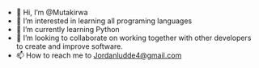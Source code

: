 - 👋 Hi, I’m @Mutakirwa
- 👀 I’m interested in learning all programing languages
- 🌱 I’m currently learning Python
- 💞️ I’m looking to collaborate on working together with other developers to create and improve software.
- 📫 How to reach me to Jordanludde4@gmail.com

<!---
Mutakirwa/Mutakirwa is a ✨ special ✨ repository because its `README.md` (this file) appears on your GitHub profile.
You can click the Preview link to take a look at your changes.
--->
